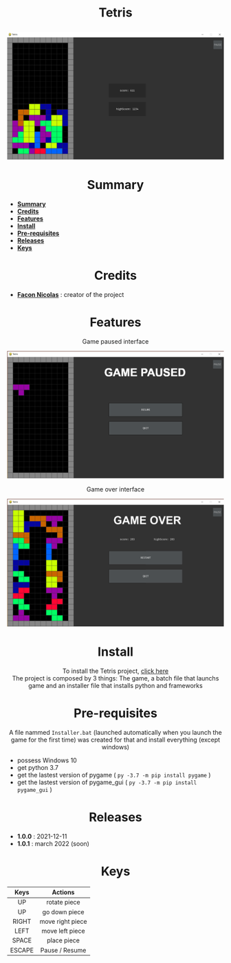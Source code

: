 # <p align="center">Tetris</p>

<p align="center"><img src="images/tetris.png" alt="" width="800"></p>

<h1 align="center" id="summary">
Summary
</h1>

* **[Summary](#summary)**
* **[Credits](#credits)**
* **[Features](#features)**
* **[Install](#Install)**
* **[Pre-requisites](#Prerequisites)**
* **[Releases](#releases)**
* **[Keys](#keys)**

<h1 align="center" id="credits"> Credits </h1>

* **[Facon Nicolas](https://github.com/FACON-Nicolas)** : creator of the project

<h1 align="center" id="features">Features</h1>
<p align="center">Game paused interface</p>
 
<p align="center"><img src="images/paused.png" width="700"></p>
 
<p align="center">Game over interface<br/></p>
 
<p align="center"><img src="images/game_over.png" width="700"><br/></p>

<h1 align="center" id="Install">Install</h1>

<p align="center"> To install the Tetris project, <a href="https://github.com/FACON-Nicolas/Tetris/releases">click here</a><br/>The project is composed by 3 things: The game, a batch file that launchs game and an installer file that installs python and frameworks</p>

<h1 align="center" id="Prerequisites">
Pre-requisites
</h1>
<p align="center"> A file nammed <code>Installer.bat</code> (launched automatically when you launch the game for the first time) was created for that and install everything (except windows)</p>

+ possess Windows 10
+ get python 3.7
+ get the lastest version of pygame ( ``py -3.7 -m pip install pygame`` )
+ get the lastest version of pygame_gui ( ``py -3.7 -m pip install pygame_gui`` )

<h1 align="center" id="releases"> Releases </h1> 

 + **1.0.0** : 2021-12-11
 + **1.0.1** : march 2022 (soon)

<h1 align="center" id="keys"> Keys </h1>

<table align="center">
 <thead>
  <tr>
   <th><b>Keys</b></th>
   <th><b>Actions</b></th>
  </tr>
 </thead>
 <tbody>
  <tr>
   <td align="center">UP</td>
   <td align="center">rotate piece</td>
  </tr>
  <tr>
   <td align="center">UP</td>
   <td align="center">go down piece</td>
  </tr>
  <tr>
   <td align="center">RIGHT</td>
   <td align="center">move right piece</td>
  </tr>
  <tr>
   <td align="center">LEFT</td>
   <td align="center">move left piece</td>
  </tr>
  <tr>
   <td align="center">SPACE</td>
   <td align="center">place piece</td>
  </tr>
  <tr>
   <td align="center">ESCAPE</td>
   <td align="center">Pause / Resume</td>
  </tr>

